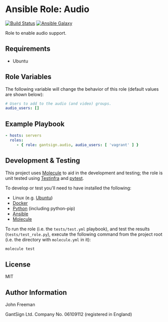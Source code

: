 Ansible Role: Audio
===================

[![Build Status](https://travis-ci.org/gantsign/ansible-role-audio.svg?branch=master)](https://travis-ci.org/gantsign/ansible-role-audio)
[![Ansible Galaxy](https://img.shields.io/badge/ansible--galaxy-gantsign.audio-blue.svg)](https://galaxy.ansible.com/gantsign/audio)


Role to enable audio support.

Requirements
------------

* Ubuntu

Role Variables
--------------

The following variable will change the behavior of this role (default values
are shown below):

```yaml
# Users to add to the audio (and video) groups.
audio_users: []
```

Example Playbook
----------------

```yaml
- hosts: servers
  roles:
     - { role: gantsign.audio, audio_users: [ 'vagrant' ] }
```

Development & Testing
---------------------

This project uses [Molecule](http://molecule.readthedocs.io/) to aid in the
development and testing; the role is unit tested using
[Testinfra](http://testinfra.readthedocs.io/) and
[pytest](http://docs.pytest.org/).

To develop or test you'll need to have installed the following:

* Linux (e.g. [Ubuntu](http://www.ubuntu.com/))
* [Docker](https://www.docker.com/)
* [Python](https://www.python.org/) (including python-pip)
* [Ansible](https://www.ansible.com/)
* [Molecule](http://molecule.readthedocs.io/)

To run the role (i.e. the `tests/test.yml` playbook), and test the results
(`tests/test_role.py`), execute the following command from the project root
(i.e. the directory with `molecule.yml` in it):

```bash
molecule test
```

License
-------

MIT

Author Information
------------------

John Freeman

GantSign Ltd.
Company No. 06109112 (registered in England)
